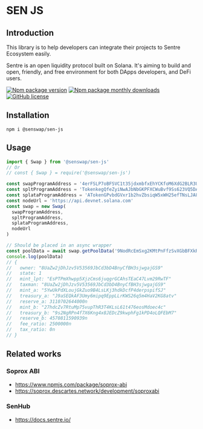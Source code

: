 # SEN JS


## Introduction
This library is to help developers can integrate their projects to Sentre Ecosystem easily.

Sentre is an open liquidity protocol built on Solana. It's aiming to build and open, friendly, and free environment for both DApps developers, and DeFi users.

[![Npm package version](https://badgen.net/npm/v/@senswap/sen-js)](https://www.npmjs.com/package/@senswap/sen-js)
[![Npm package monthly downloads](https://badgen.net/npm/dm/@senswap/sen-js)](https://www.npmjs.com/package/@senswap/sen-js)
[![GitHub license](https://badgen.net/npm/license/@senswap/sen-js)](https://github.com/DescartesNetwork/sen-js/blob/master/LICENSE)


## Installation

```
npm i @senswap/sen-js
```

## Usage

```ts
import { Swap } from '@senswap/sen-js'
// Or
// const { Swap } = require('@senswap/sen-js')

const swapProgramAddress = '4erFSLP7oBFSVC1t35jdxmbfxEhYCKfoM6XdG2BLR3UF'
const spltProgramAddress = 'TokenkegQfeZyiNwAJbNbGKPFXCWuBvf9Ss623VQ5DA'
const splataProgramAddress = 'ATokenGPvbdGVxr1b2hvZbsiqW5xWH25efTNsLJA8knL'
const nodeUrl = 'https://api.devnet.solana.com'
const swap = new Swap(
  swapProgramAddress,
  spltProgramAddress,
  splataProgramAddress,
  nodeUrl
)

// Should be placed in an async wrapper
const poolData = await swap.getPoolData('9NodRcEmSxg2KMtPnFfzSvXGbBFXkRA4zgejhSGVpt9F')
console.log(poolData)
// {
//   owner: "8UaZw2jDhJzv5V53569JbCd3bD4BnyCfBH3sjwgajGS9"
//   state: 1
//   mint_lpt: "EsPTPmXhwpp5XjzCms6juqgrGCAhsTEaC47Lvm29RwTF"
//   taxman: "8UaZw2jDhJzv5V53569JbCd3bD4BnyCfBH3sjwgajGS9"
//   mint_a: "5YwUkPdXLoujGkZuo9B4LsLKj3hdkDcfP4derpspifSJ"
//   treasury_a: "J9aSEQkAF3Umy6mipq9EppLLrKWS26q5m4HaV2KG8atv"
//   reserve_a: 3110702644000n
//   mint_b: "27hdcZv7RtuMp75vupThR3T4KLsL61t476eosMdoec4c"
//   treasury_b: "9s2NgRPn4f7X6Kng4x8JEDcZ9kwphFg1kPD4oLQFEbM7"
//   reserve_b: 4570811590939n
//   fee_ratio: 2500000n
//   tax_ratio: 0n
// }
```

## Related works

### Soprox ABI

* https://www.npmjs.com/package/soprox-abi
* https://soprox.descartes.network/development/soproxabi

### SenHub

* https://docs.sentre.io/
